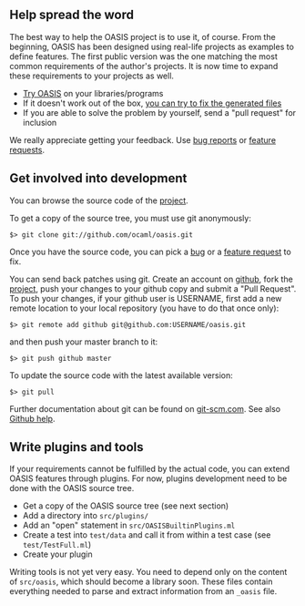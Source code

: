 ## Help spread the word

The best way to help the OASIS project is to use it, of course. From the
beginning, OASIS has been designed using real-life projects as examples to
define features. The first public version was the one matching the most
common requirements of the author's projects. It is now time to expand these
requirements to your projects as well.

* [Try OASIS](QUICKSTART.md) on your libraries/programs
* If it doesn't work out of the box,
  [you can try to fix the generated files](MANUAL.mkd#customization-of-generated-files)
* If you are able to solve the problem by yourself, send a "pull request" for inclusion

We really appreciate getting your feedback. Use [bug reports] or [feature requests].

  [bug reports]: https://github.com/ocaml/oasis/issues?q=is%3Aissue+is%3Aopen+label%3Abug
  [feature requests]: https://github.com/ocaml/oasis/issues?q=is%3Aissue+is%3Aopen+label%3Aenhancement

## Get involved into development

You can browse the source code of the [project].

  [project]: https://github.com/ocaml/oasis

To get a copy of the source tree, you must use git anonymously:

    $> git clone git://github.com/ocaml/oasis.git

Once you have the source code, you can pick a [bug] or a [feature request] to fix.

  [bug]: https://github.com/ocaml/oasis/issues?q=is%3Aissue+is%3Aopen+label%3Abug
  [feature request]: https://github.com/ocaml/oasis/issues?q=is%3Aissue+is%3Aopen+label%3Aenhancement

You can send back patches using git.  Create an account on
[github](https://github.com/), fork the
[project](https://github.com/ocaml/oasis), push your changes to your
github copy and submit a "Pull Request".  To push your changes, if
your github user is USERNAME, first add a new remote location to your
local repository (you have to do that once only):

    $> git remote add github git@github.com:USERNAME/oasis.git

and then push your master branch to it:

    $> git push github master

To update the source code with the latest available version:

    $> git pull

Further documentation about git can be found on
[git-scm.com](http://git-scm.com/).  See also
[Github help](https://help.github.com/).

## Write plugins and tools

If your requirements cannot be fulfilled by the actual code, you can extend
OASIS features through plugins. For now, plugins development need to be done
with the OASIS source tree.

* Get a copy of the OASIS source tree (see next section)
* Add a directory into `src/plugins/`
* Add an "open" statement in `src/OASISBuiltinPlugins.ml`
* Create a test into `test/data` and call it from within a test case (see
  `test/TestFull.ml`)
* Create your plugin

Writing tools is not yet very easy. You need to depend only on the content of
`src/oasis`, which should become a library soon. These files contain
everything needed to parse and extract information from an `_oasis` file.